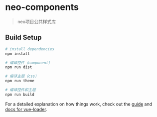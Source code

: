 # neo-components

> neo项目公共样式库

## Build Setup

``` bash
# install dependencies
npm install

# 编译控件（component）
npm run dist

# 编译主题（css）
npm run theme

# 编译控件和主题
npm run build
```

For a detailed explanation on how things work, check out the [guide](http://vuejs-templates.github.io/webpack/) and [docs for vue-loader](http://vuejs.github.io/vue-loader).
